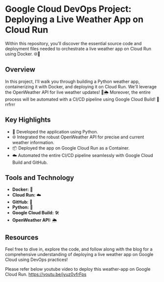 # Google Cloud DevOps Project: Deploying a Live Weather App on Cloud Run

Within this repository, you'll discover the essential source code and deployment files needed to orchestrate a live weather app on Cloud Run using Docker. 🌐🚀

## Overview

In this project, I'll walk you through building a Python weather app, containerizing it with Docker, and deploying it on Cloud Run. We'll leverage the OpenWeather API for live weather updates! 🐍🌦️ Moreover, the entire process will be automated with a CI/CD pipeline using Google Cloud Build! 🚀
rrfrrr
## Key Highlights

- 🐍 Developed the application using Python.
- 🌐 Integrated the robust OpenWeather API for precise and current weather information.
- 📦 Deployed the app on Google Cloud Run as a Container.
- ☁️ Automated the entire CI/CD pipeline seamlessly with Google Cloud Build and GitHub.

## Tools and Technology

- **Docker:** 🐳
- **Cloud Run:** ☁️
- **GitHub:** 🐙
- **Python:** 🐍
- **Google Cloud Build:** 🛠️
- **OpenWeather API:** 🌦️

## Resources

Feel free to dive in, explore the code, and follow along with the blog for a comprehensive understanding of deploying a live weather app on Google Cloud using DevOps practices!

Please refer below youtube video to deploy this weather-app on Google Cloud Run.
https://youtu.be/jyuz0vfrFps
